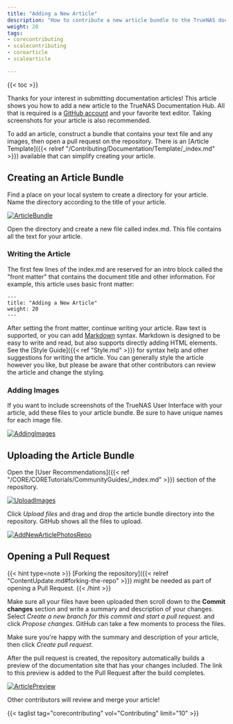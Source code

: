 ```yaml
---
title: "Adding a New Article"
description: "How to contribute a new article bundle to the TrueNAS documentation."
weight: 20
tags:
- corecontributing
- scalecontributing
- corearticle
- scalearticle

---
```


{{< toc >}}

Thanks for your interest in submitting documentation articles!
This article shows you how to add a new article to the TrueNAS Documentation Hub.
All that is required is a [GitHub account](https://github.com) and your favorite text editor.
Taking screenshots for your article is also recommended.

To add an article, construct a bundle that contains your text file and any images, then open a pull request on the repository.
There is an [Article Template]({{< relref "/Contributing/Documentation/Template/_index.md" >}}) available that can simplify creating your article.

## Creating an Article Bundle

Find a place on your local system to create a directory for your article.
Name the directory according to the title of your article.

[![ArticleBundle](/images/Contribute/HugoNewArticleBundle.png "Creating an Article Bundle")](/images/Contribute/HugoNewArticleBundle.png)

Open the directory and create a new file called <file>index.md</file>.
This file contains all the text for your article.

### Writing the Article

The first few lines of the <file>index.md</file> are reserved for an intro block called the "front matter" that contains the document title and other information.
For example, this article uses basic front matter:

```
---
title: "Adding a New Article"
weight: 20
---
```

After setting the front matter, continue writing your article.
Raw text is supported, or you can add [Markdown](https://daringfireball.net/projects/markdown/) syntax.
Markdown is designed to be easy to write and read, but also supports directly adding HTML elements.
See the [Style Guide]({{< ref "Style.md" >}}) for syntax help and other suggestions for writing the article.
You can generally style the article however you like, but please be aware that other contributors can review the article and change the styling.

### Adding Images

If you want to include screenshots of the TrueNAS User Interface with your article, add these files to your article bundle.
Be sure to have unique names for each image file.

[![AddingImages](/images/Contribute/HugoArticleBundle.png "Adding Images")](/images/Contribute/HugoArticleBundle.png)

## Uploading the Article Bundle

Open the [User Recommendations]({{< ref "/CORE/CORETutorials/CommunityGuides/_index.md" >}}) section of the repository.

[![UploadImages](/images/Contribute/UploadingNewArticleBundle.png "Uploading Images")](/images/Contribute/UploadingNewArticleBundle.png)

Click *Upload files* and drag and drop the article bundle directory into the repository.
GitHub shows all the files to upload.

[![AddNewArticlePhotosRepo](/images/Contribute/AddNewArticlePhotosRepo.png "Adding Images Repo")](/images/Contribute/AddNewArticlePhotosRepo.png)

## Opening a Pull Request

{{< hint type=note >}}
[Forking the repository]({{< relref "ContentUpdate.md#forking-the-repo" >}}) might be needed as part of opening a Pull Request.
{{< /hint >}}

Make sure all your files have been uploaded then scroll down to the **Commit changes** section and write a summary and description of your changes.
Select *Create a new branch for this commit and start a pull request.* and click *Propose changes*.
GitHub can take a few moments to process the files.

Make sure you're happy with the summary and description of your article, then click *Create pull request*.

After the pull request is created, the repository automatically builds a preview of the documentation site that has your changes included.
The link to this preview is added to the Pull Request after the build completes.

[![ArticlePreview](/images/Contribute/NewArticlePreview.png "Article Preview")](/images/Contribute/NewArticlePreview.png)

Other contributors will review and merge your article!  

{{< taglist tag="corecontributing" vol="Contributing" limit="10" >}}
